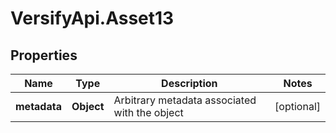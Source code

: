 # VersifyApi.Asset13

## Properties

Name | Type | Description | Notes
------------ | ------------- | ------------- | -------------
**metadata** | **Object** | Arbitrary metadata associated with the object | [optional] 


